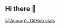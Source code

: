 ## Hi there 👋
[![Anurag's GitHub stats](https://github-readme-stats.vercel.app/api?username=varrascaeta)](https://github.com/anuraghazra/github-readme-stats)
<!--
**varrascaeta/varrascaeta** is a ✨ _special_ ✨ repository because its `README.md` (this file) appears on your GitHub profile.

Here are some ideas to get you started:

- 🔭 I’m currently working on ...
- 🌱 I’m currently learning ...
- 👯 I’m looking to collaborate on ...
- 🤔 I’m looking for help with ...
- 💬 Ask me about ...
- 📫 How to reach me: ...
- 😄 Pronouns: ...
- ⚡ Fun fact: ...
-->
